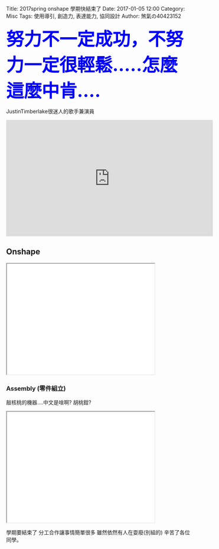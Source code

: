 Title: 2017spring onshape 學期快結束了
Date: 2017-01-05 12:00
Category: Misc
Tags: 使用導引, 創造力, 表達能力, 協同設計
Author: 煞氣の40423152

<font color="blue"><font size="7"><b>努力不一定成功，不努力一定很輕鬆.....怎麼這麼中肯....</b></font></font>
<!-- PELICAN_END_SUMMARY -->

JustinTimberlake很迷人的歌手兼演員

<iframe width="560" height="315" src="https://www.youtube.com/embed/uuZE_IRwLNI" frameborder="0" allowfullscreen></iframe>

## Onshape

<iframe src="./../data/A.JPG" width="400" height="300"></iframe>

###  Assembly (零件組立)
敲核桃的機器....中文是啥啊? 胡桃鉗?

<iframe src="./../data/B.JPG" width="400" height="300"></iframe>

學期要結束了 分工合作讓事情簡單很多 雖然依然有人在耍廢(別組的) 辛苦了各位同學。




